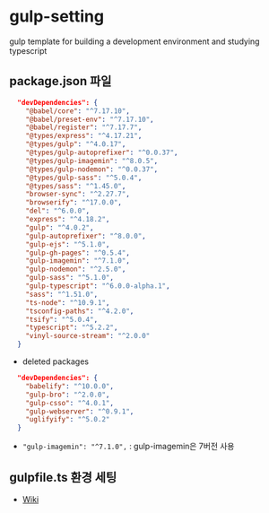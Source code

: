 # gulp-setting
gulp template for building a development environment and studying typescript

## package.json 파일
```json
  "devDependencies": {
    "@babel/core": "^7.17.10",
    "@babel/preset-env": "^7.17.10",
    "@babel/register": "^7.17.7",
    "@types/express": "^4.17.21",
    "@types/gulp": "^4.0.17",
    "@types/gulp-autoprefixer": "^0.0.37",
    "@types/gulp-imagemin": "^8.0.5",
    "@types/gulp-nodemon": "^0.0.37",
    "@types/gulp-sass": "^5.0.4",
    "@types/sass": "^1.45.0",
    "browser-sync": "^2.27.7",
    "browserify": "^17.0.0",
    "del": "^6.0.0",
    "express": "^4.18.2",
    "gulp": "^4.0.2",
    "gulp-autoprefixer": "^8.0.0",
    "gulp-ejs": "^5.1.0",
    "gulp-gh-pages": "^0.5.4",
    "gulp-imagemin": "^7.1.0",
    "gulp-nodemon": "^2.5.0",
    "gulp-sass": "^5.1.0",
    "gulp-typescript": "^6.0.0-alpha.1",
    "sass": "^1.51.0",
    "ts-node": "^10.9.1",
    "tsconfig-paths": "^4.2.0",
    "tsify": "^5.0.4",
    "typescript": "^5.2.2",
    "vinyl-source-stream": "^2.0.0"
  }
```

- deleted packages
```json
  "devDependencies": {
    "babelify": "^10.0.0",
    "gulp-bro": "^2.0.0",
    "gulp-csso": "^4.0.1",
    "gulp-webserver": "^0.9.1",
    "uglifyify": "^5.0.2"
  }
```

- ```"gulp-imagemin": "^7.1.0",``` : gulp-imagemin은 7버전 사용

## gulpfile.ts 환경 세팅
- <a href="https://github.com/choihayeong/gulp-setting/wiki/Setting-gulpfile.ts">Wiki</a>
